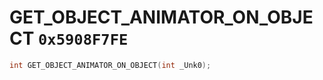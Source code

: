 # GET_OBJECT_ANIMATOR_ON_OBJECT `0x5908F7FE`

```cpp
int GET_OBJECT_ANIMATOR_ON_OBJECT(int _Unk0);
```